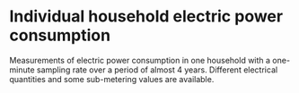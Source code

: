 # Individual household electric power consumption
Measurements of electric power consumption in one household with a one-minute sampling rate over a period of almost 4 years. Different electrical quantities and some sub-metering values are available.
